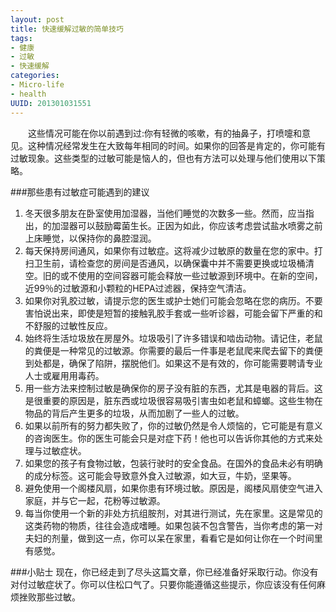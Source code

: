 ```yaml
--- 
layout: post
title: 快速缓解过敏的简单技巧
tags: 
- 健康
- 过敏
- 快速缓解
categories:
- Micro-life
- health
UUID: 201301031551
---
```


 　　这些情况可能在你以前遇到过:你有轻微的咳嗽，有的抽鼻子，打喷嚏和意见。这种情况经常发生在大致每年相同的时间。如果你的回答是肯定的，你可能有过敏现象。这些类型的过敏可能是恼人的，但也有方法可以处理与他们使用以下策略。

###那些患有过敏症可能遇到的建议
<ol>
<li>
冬天很多朋友在卧室使用加湿器，当他们睡觉的次数多一些。然而，应当指出，的加湿器可以鼓励霉菌生长。正因为如此，你应该考虑尝试盐水喷雾之前上床睡觉，以保持你的鼻腔湿润。
</li>
<li>
每天保持房间通风，如果你有过敏症。这将减少过敏原的数量在您的家中。打扫卫生前，请检查您的房间是否通风，以确保囊中并不需要更换或垃圾桶清空。旧的或不使用的空间容器可能会释放一些过敏源到环境中。在新的空间，近99％的过敏源和小颗粒的HEPA过滤器，保持空气清洁。
</li>
<li>
如果你对乳胶过敏，请提示您的医生或护士她们可能会忽略在您的病历。不要害怕说出来，即使是短暂的接触乳胶手套或一些听诊器，可能会留下严重的和不舒服的过敏性反应。
</li>
<li>
始终将生活垃圾放在房屋外。垃圾吸引了许多错误和啮齿动物。请记住，老鼠的粪便是一种常见的过敏源。你需要的最后一件事是老鼠爬来爬去留下的粪便到处都是，确保了陷阱，摆脱他们。如果这不是有效的，你可能需要聘请专业人士或雇用用毒药。
</li>
<li>
用一些方法来控制过敏是确保你的房子没有脏的东西，尤其是电器的背后。这是很重要的原因是，脏东西或垃圾很容易吸引害虫如老鼠和蟑螂。这些生物在物品的背后产生更多的垃圾，从而加剧了一些人的过敏。
</li>
<li>
如果以前所有的努力都失败了，你的过敏仍然是令人烦恼的，它可能是有意义的咨询医生。你的医生可能会只是对症下药！他也可以告诉你其他的方式来处理与过敏症状。
</li>
<li>
如果您的孩子有食物过敏，包装行驶时的安全食品。在国外的食品未必有明确的成分标签。这可能会导致意外食入过敏源，如大豆，牛奶，坚果等。
</li>
<li>
避免使用一个阁楼风扇，如果你患有环境过敏。原因是，阁楼风扇使空气进入家庭，并与它一起，花粉等过敏源。
</li>
<li>
每当你使用一个新的非处方抗组胺剂，对其进行测试，先在家里。这是常见的这类药物的物质，往往会造成嗜睡。如果包装不包含警告，当你考虑的第一对夫妇的剂量，做到这一点，你可以呆在家里，看看它是如何让你在一个时间里有感觉。
</li>
</ol>

###小贴士
现在，你已经走到了尽头这篇文章，你已经准备好采取行动。你没有对付过敏症状了。你可以住松口气了。只要你能遵循这些提示，你应该没有任何麻烦挫败那些过敏。

